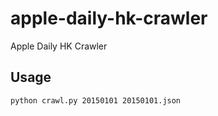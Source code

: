 # apple-daily-hk-crawler
Apple Daily HK Crawler


## Usage
```bash
python crawl.py 20150101 20150101.json
```

